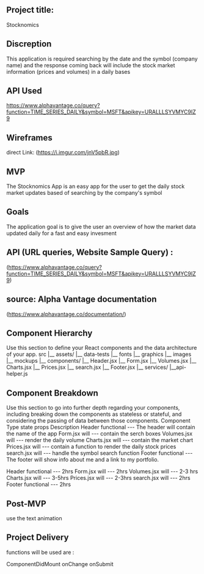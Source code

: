 ## Project title: 

Stocknomics

## Discreption 

This application is required searching by the date and the symbol (company name) and the response coming back will include the stock market information (prices and volumes) in a daily bases


## API Used
https://www.alphavantage.co/query?function=TIME_SERIES_DAILY&symbol=MSFT&apikey=URALLLSYVMYC9IZ9 


## Wireframes

direct Link: (https://i.imgur.com/jnV5pbR.jpg)



## MVP

The Stocknomics App is an easy app for the user to get the daily stock market updates based of searching by the 
company's symbol

## Goals

The application goal is to give the user an overview of how the market data updated daily for a fast and easy invesment 

 ## API (URL queries, Website	Sample Query) : 
 (https://www.alphavantage.co/query?function=TIME_SERIES_DAILY&symbol=MSFT&apikey=URALLLSYVMYC9IZ9)  

## source: Alpha Vantage documentation

 (https://www.alphavantage.co/documentation/) 

## Component Hierarchy

Use this section to define your React components and the data architecture of your app.
src
|__ assets/
      |__ data-tests
      |__ fonts
      |__ graphics
      |__ images
      |__ mockups
|__ components/
      |__ Header.jsx
      |__ Form.jsx
      |__ Volumes.jsx
      |__ Charts.jsx
      |__ Prices.jsx
      |__ search.jsx
      |__ Footer.jsx
|__ services/
      |__api-helper.js


## Component Breakdown

Use this section to go into further depth regarding your components, including breaking down the components as stateless or stateful, and considering the passing of data between those components.
Component	Type	state	props	Description
Header	functional ---	The header will contain the name of the app 
 Form.jsx will     --- contain the serch boxes
 Volumes.jsx will  --- render the daily volume 
 Charts.jsx will   --- contain the market chart 
 Prices.jsx will   --- contain a function to render the daily stock prices
 search.jsx will   --- handle the symbol search function 
Footer	functional --- The footer will show info about me and a link to my portfolio.

Header	functional --- 2hrs
 Form.jsx will     --- 2hrs
 Volumes.jsx will  --- 2-3 hrs
 Charts.jsx will   --- 3-5hrs 
 Prices.jsx will   --- 2-3hrs
 search.jsx will   --- 2hrs
Footer	functional --- 2hrs




## Post-MVP

use the text animation 


## Project Delivery

functions will be used are :

ComponentDidMount
onChange
onSubmit

